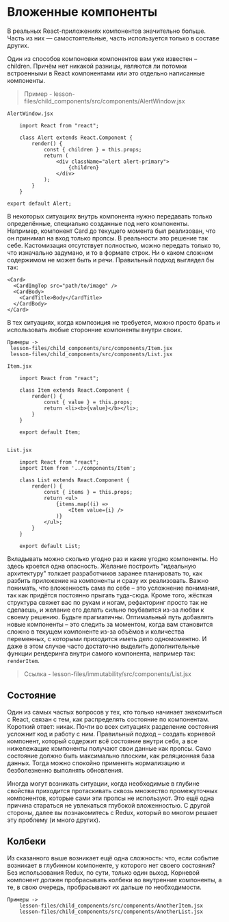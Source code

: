 # Вложенные компоненты 

В реальных React-приложениях компонентов значительно больше. Часть из них — самостоятельные,
часть используется только в составе других.

Один из способов компоновки компонентов вам уже известен – children. Причём нет никакой 
разницы, являются ли потомки встроенными в React компонентами или это отдельно написанные
компоненты.

> Пример - lesson-files/child_components/src/components/AlertWindow.jsx


```
AlertWindow.jsx

    import React from "react";
    
    class Alert extends React.Component {
        render() {
            const { children } = this.props;
            return (
                <div className="alert alert-primary">
                    {children}
                </div>
            );
        }
    }

export default Alert;
```

В некоторых ситуациях внутрь компонента нужно передавать только определённые, специально
созданные под него компоненты. Например, компонент Card до текущего момента был реализован,
что он принимал на вход только пропсы. В реальности это решение так себе. Кастомизация
отсутствует полностью, можно передать только то, что изначально задумано, и то в формате
строк. Ни о каком сложном содержимом не может быть и речи. Правильный подход выглядел бы
так:

```
<Card>
  <CardImgTop src="path/to/image" />
  <CardBody>
    <CardTitle>Body</CardTitle>
  </CardBody>
</Card>
```

В тех ситуациях, когда композиция не требуется, можно просто брать и использовать любые
сторонние компоненты внутри своих.

```
Примеры ->
 lesson-files/child_components/src/components/Item.jsx
 lesson-files/child_components/src/components/List.jsx
```


```
Item.jsx

    import React from "react";

    class Item extends React.Component {
        render() {
            const { value } = this.props;
            return <li><b>{value}</b></li>;
        }
    }
    
    export default Item;
    
    
List.jsx

    import React from "react";
    import Item from '../components/Item';
    
    class List extends React.Component {
        render() {
            const { items } = this.props;
            return <ul>
                {items.map((i) =>
                    <Item value={i} />
                )}
            </ul>;
        }
    }
    
    export default List;    
```


Вкладывать можно сколько угодно раз и какие угодно компоненты. Но здесь кроется одна 
опасность. Желание построить "идеальную архитектуру" толкает разработчиков заранее 
планировать то, как разбить приложение на компоненты и сразу их реализовать. Важно 
понимать, что вложенность сама по себе – это усложнение понимания, так как придётся 
постоянно прыгать туда-сюда. Кроме того, жёсткая структура свяжет вас по рукам и ногам,
рефакторинг просто так не сделаешь, и желание его делать сильно поубавится из-за любви к 
своему решению. Будьте прагматичны. Оптимальный путь добавлять новые компоненты – это 
следить за моментом, когда вам становится сложно в текущем компоненте из-за объёмов и 
количества переменных, с которыми приходится иметь дело одномоментно. И даже в этом случае
часто достаточно выделить дополнительные функции рендеринга внутри самого компонента, 
например так: ```renderItem```.

> Ссылка - lesson-files/immutability/src/components/List.jsx


## Состояние

Один из самых частых вопросов у тех, кто только начинает знакомиться с React, связан с тем,
как распределять состояние по компонентам. Короткий ответ: никак. Почти во всех ситуациях
разделение состояния усложнит код и работу с ним. Правильный подход – создать корневой
компонент, который содержит всё состояние внутри себя, а все нижележащие компоненты
получают свои данные как пропсы. Само состояние должно быть максимально плоским, как 
реляционная база данных. Тогда можно спокойно применять нормализацию и безболезненно
выполнять обновления.

Иногда могут возникать ситуации, когда необходимые в глубине свойства приходится
протаскивать сквозь множество промежуточных компонентов, которые сами эти пропсы не
используют. Это ещё одна причина стараться не увлекаться глубокой вложенностью. С другой
стороны, далее вы познакомитесь с Redux, который во многом решает эту проблему 
(и много других).

## Колбеки

Из сказанного выше возникает ещё одна сложность: что, если событие возникает в глубинном
компоненте, у которого нет своего состояния? Без использования Redux, по сути, только 
один выход. Корневой компонент должен пробрасывать колбеки во внутренние компоненты, а 
те, в свою очередь, пробрасывают их дальше по необходимости.

```
Примеры ->
    lesson-files/child_components/src/components/AnotherItem.jsx
    lesson-files/child_components/src/components/AnotherList.jsx
 ```